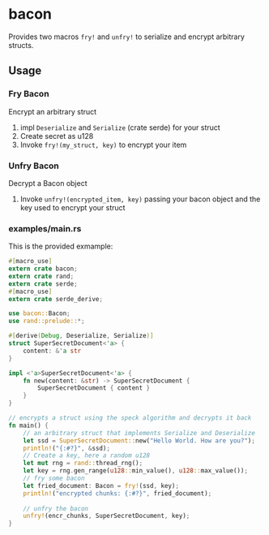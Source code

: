 # bacon

Provides two macros ```fry!``` and ```unfry!``` to serialize and encrypt arbitrary structs.

## Usage

### Fry Bacon

Encrypt an arbitrary struct

1. impl ```Deserialize``` and ```Serialize``` (crate serde) for your struct
2. Create secret as u128
3. Invoke ```fry!(my_struct, key)``` to encrypt your item

### Unfry Bacon

Decrypt a Bacon object

1. Invoke ```unfry!(encrypted_item, key)```  passing your bacon object and the key used to encrypt your struct


### examples/main.rs

This is the provided exmample:

```rust
#[macro_use]
extern crate bacon;
extern crate rand;
extern crate serde;
#[macro_use]
extern crate serde_derive;

use bacon::Bacon;
use rand::prelude::*;

#[derive(Debug, Deserialize, Serialize)]
struct SuperSecretDocument<'a> {
    content: &'a str
}

impl <'a>SuperSecretDocument<'a> {
    fn new(content: &str) -> SuperSecretDocument {
        SuperSecretDocument { content }
    }
}

// encrypts a struct using the speck algorithm and decrypts it back
fn main() {
    // an arbitrary struct that implements Serialize and Deserialize
    let ssd = SuperSecretDocument::new("Hello World. How are you?");
    println!("{:#?}", &ssd);
    // Create a key, here a random u128
    let mut rng = rand::thread_rng();
    let key = rng.gen_range(u128::min_value(), u128::max_value());
    // fry some bacon
    let fried_document: Bacon = fry!(ssd, key);
    println!("encrypted chunks: {:#?}", fried_document);
    
    // unfry the bacon
    unfry!(encr_chunks, SuperSecretDocument, key);
}
```